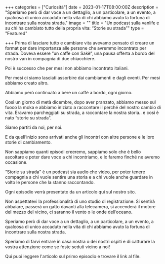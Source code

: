 +++
categories = ["Curiosità"]
date = 2023-01-17T08:00:00Z
description = "Speriamo però di dar voce a un dettaglio, a un particolare, a un evento, a qualcosa di unico accaduto nella vita di chi abbiamo avuto la fortuna di incontrare sulla nostra strada."
image = ""
title = "Un podcast sulla vanlife e su chi ha cambiato tutto della propria vita: “Storie su strada”"
type = "Featured"

+++
Prima di lasciare tutto e cambiare vita avevamo pensato di creare un format per dare importanza alle persone che avremmo incontrato per strada. Doveva essere “un caffè con Sakè”, una pausa offerta a bordo del nostro van in compagnia di due chiacchiere.

Poi è successo che per mesi non abbiamo incontrato italiani.

Per mesi ci siamo lasciati assorbire dai cambiamenti e dagli eventi. Per mesi abbiamo creato altro.

Abbiamo però continuato a bere un caffè a bordo, ogni giorno.

Così un giorno di metà dicembre, dopo aver pranzato, abbiamo messo sul fuoco la moka e abbiamo iniziato a raccontare il perché del nostro cambio di vita. Eravamo parcheggiati su strada, a raccontare la nostra storia.. e così è nato “storie su strada”.

Siamo partiti da noi, per noi.

E da quell’inizio sono arrivati anche gli incontri con altre persone e le loro storie di cambiamento.

Non sappiamo quanti episodi creeremo, sappiamo solo che è bello ascoltare e poter dare voce a chi incontriamo, e lo faremo finché ne avremo occasione.

“Storie su strada" è un podcast sia audio che video, per poter tenere compagnia a chi vuole sentire una storia e a chi vuole anche guardare in volto le persone che la stanno raccontando.

Ogni episodio verrà presentato da un articolo qui sul nostro sito.

Non aspettatevi la professionalità di uno studio di registrazione. Si sentirà abbaiare, passerà un gatto davanti alla telecamera, si accenderà il motore del mezzo del vicino, ci saranno il vento o le onde dell’oceano.

Speriamo però di dar voce a un dettaglio, a un particolare, a un evento, a qualcosa di unico accaduto nella vita di chi abbiamo avuto la fortuna di incontrare sulla nostra strada.

Speriamo di farvi entrare in casa nostra o dei nostri ospiti e di catturare la vostra attenzione come se foste seduti vicino a noi!

Qui puoi leggere l'articolo sul primo episodio e trovare il link al file. 
